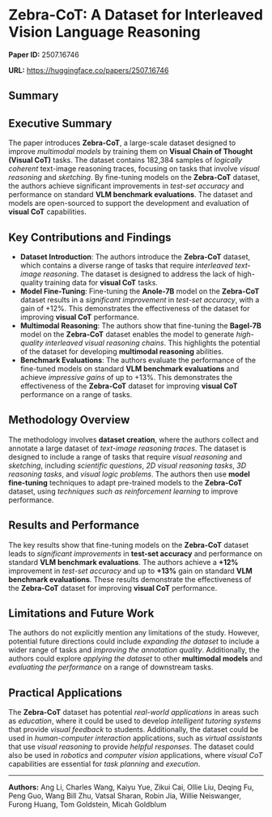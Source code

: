 # Zebra-CoT: A Dataset for Interleaved Vision Language Reasoning

**Paper ID:** 2507.16746

**URL:** https://huggingface.co/papers/2507.16746

## Summary

## Executive Summary
The paper introduces **Zebra-CoT**, a large-scale dataset designed to improve *multimodal models* by training them on **Visual Chain of Thought (Visual CoT)** tasks. The dataset contains 182,384 samples of *logically coherent* text-image reasoning traces, focusing on tasks that involve *visual reasoning* and *sketching*. By fine-tuning models on the **Zebra-CoT** dataset, the authors achieve significant improvements in *test-set accuracy* and performance on standard **VLM benchmark evaluations**. The dataset and models are open-sourced to support the development and evaluation of **visual CoT** capabilities.

## Key Contributions and Findings
* **Dataset Introduction**: The authors introduce the **Zebra-CoT** dataset, which contains a diverse range of tasks that require *interleaved text-image reasoning*. The dataset is designed to address the lack of high-quality training data for **visual CoT** tasks.
* **Model Fine-Tuning**: Fine-tuning the **Anole-7B** model on the **Zebra-CoT** dataset results in a *significant improvement* in *test-set accuracy*, with a gain of +12%. This demonstrates the effectiveness of the dataset for improving **visual CoT** performance.
* **Multimodal Reasoning**: The authors show that fine-tuning the **Bagel-7B** model on the **Zebra-CoT** dataset enables the model to generate *high-quality* *interleaved visual reasoning chains*. This highlights the potential of the dataset for developing **multimodal reasoning** abilities.
* **Benchmark Evaluations**: The authors evaluate the performance of the fine-tuned models on standard **VLM benchmark evaluations** and achieve *impressive gains* of up to +13%. This demonstrates the effectiveness of the **Zebra-CoT** dataset for improving **visual CoT** performance on a range of tasks.

## Methodology Overview
The methodology involves **dataset creation**, where the authors collect and annotate a large dataset of *text-image reasoning traces*. The dataset is designed to include a range of tasks that require *visual reasoning* and *sketching*, including *scientific questions*, *2D visual reasoning tasks*, *3D reasoning tasks*, and *visual logic problems*. The authors then use **model fine-tuning** techniques to adapt pre-trained models to the **Zebra-CoT** dataset, using *techniques such as reinforcement learning* to improve performance.

## Results and Performance
The key results show that fine-tuning models on the **Zebra-CoT** dataset leads to *significant improvements* in **test-set accuracy** and performance on standard **VLM benchmark evaluations**. The authors achieve a **+12%** improvement in *test-set accuracy* and up to **+13%** gain on standard **VLM benchmark evaluations**. These results demonstrate the effectiveness of the **Zebra-CoT** dataset for improving **visual CoT** performance.

## Limitations and Future Work
The authors do not explicitly mention any limitations of the study. However, potential future directions could include *expanding the dataset* to include a wider range of tasks and *improving the annotation quality*. Additionally, the authors could explore *applying the dataset* to other **multimodal models** and *evaluating the performance* on a range of downstream tasks.

## Practical Applications
The **Zebra-CoT** dataset has potential *real-world applications* in areas such as *education*, where it could be used to develop *intelligent tutoring systems* that provide *visual feedback* to students. Additionally, the dataset could be used in *human-computer interaction* applications, such as *virtual assistants* that use *visual reasoning* to provide *helpful responses*. The dataset could also be used in *robotics* and *computer vision* applications, where *visual CoT* capabilities are essential for *task planning* and *execution*.

---

**Authors:** Ang Li, Charles Wang, Kaiyu Yue, Zikui Cai, Ollie Liu, Deqing Fu, Peng Guo, Wang Bill Zhu, Vatsal Sharan, Robin Jia, Willie Neiswanger, Furong Huang, Tom Goldstein, Micah Goldblum
